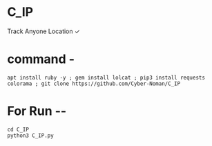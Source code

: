 # C_IP
Track Anyone Location ✓


# command -
``` 
apt install ruby -y ; gem install lolcat ; pip3 install requests colorama ; git clone https://github.com/Cyber-Noman/C_IP
```

# For Run --

```
cd C_IP 
python3 C_IP.py
```

